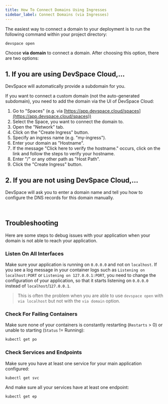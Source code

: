 ```yaml
---
title: How To Connect Domains Using Ingresses
sidebar_label: Connect Domains (via Ingresses)
---
```


The easiest way to connect a domain to your deployment is to run the following command within your project directory:
```bash
devspace open
```
Choose **via domain** to connect a domain. After choosing this option, there are two options:

## 1. If you are using DevSpace Cloud,...
DevSpace will automatically provide a subdomain for you. 

If you want to connect a custom domain (not the auto-generated subdomain), you need to add the domain via the UI of DevSpace Cloud:
1. Go to "Spaces" (e.g. via [https://app.devspace.cloud/spaces](https://app.devspace.cloud/spaces))
2. Select the Space, you want to connect the domain to.
3. Open the "Network" tab.
4. Click on the "Create Ingress" button.
5. Specify an ingress name (e.g. "my-ingress").
6. Enter your domain as "Hostname".
7. If the message "Click here to verify the hostname." occurs, click on the link and follow the steps to verify your hostname.
8. Enter "/" or any other path as "Host Path".
9.  Click the "Create Ingress" button.

## 2. If you are **not** using DevSpace Cloud,... 
DevSpace will ask you to enter a domain name and tell you how to configure the DNS records for this domain manually.

<br>

## Troubleshooting
Here are some steps to debug issues with your application when your domain is not able to reach your application.

### Listen On All Interfaces
Make sure your application is running on `0.0.0.0` and not on `localhost`. If you see a log message in your container logs such as `Listening on localhost:PORT` or  `Listening on 127.0.0.1:PORT`, you need to change the configuration of your application, so that it starts listening on `0.0.0.0` instead of `localhost`/`127.0.0.1`.

> This is often the problem when you are able to use `devspace open` with `via localhost` but not with the `via domain` option.

### Check For Failing Containers
Make sure none of your containers is constantly restarting (`Restarts` > 0) or unable to starting (`Status` != Running):
```bash
kubectl get po
```

### Check Services and Endpoints
Make sure you have at least one service for your main application configured:
```bash
kubectl get svc
```

And make sure all your services have at least one endpoint:
```bash
kubectl get ep
```

